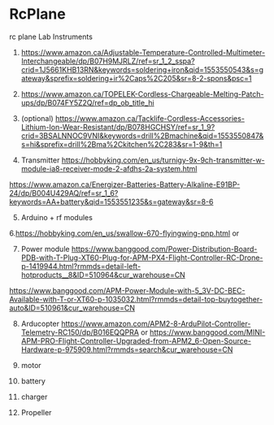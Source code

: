 # RcPlane
rc plane
Lab Instruments
1. https://www.amazon.ca/Adjustable-Temperature-Controlled-Multimeter-Interchangeable/dp/B07H9MJRLZ/ref=sr_1_2_sspa?crid=1J5661KHB13RN&keywords=soldering+iron&qid=1553550543&s=gateway&sprefix=soldering+ir%2Caps%2C205&sr=8-2-spons&psc=1


2. https://www.amazon.ca/TOPELEK-Cordless-Chargeable-Melting-Patch-ups/dp/B074FY5Z2Q/ref=dp_ob_title_hi

3. (optional) https://www.amazon.ca/Tacklife-Cordless-Accessories-Lithium-Ion-Wear-Resistant/dp/B078HGCHSY/ref=sr_1_9?crid=3BSALNNOC9VNI&keywords=drill%2Bmachine&qid=1553550847&s=hi&sprefix=drill%2Bma%2Ckitchen%2C283&sr=1-9&th=1

4. Transmitter 
https://hobbyking.com/en_us/turnigy-9x-9ch-transmitter-w-module-ia8-receiver-mode-2-afdhs-2a-system.html

https://www.amazon.ca/Energizer-Batteries-Battery-Alkaline-E91BP-24/dp/B004U429AQ/ref=sr_1_6?keywords=AA+battery&qid=1553551235&s=gateway&sr=8-6 

5. Arduino + rf modules

6.https://hobbyking.com/en_us/swallow-670-flyingwing-pnp.html 
or

7. Power module
https://www.banggood.com/Power-Distribution-Board-PDB-with-T-Plug-XT60-Plug-for-APM-PX4-Flight-Controller-RC-Drone-p-1419944.html?rmmds=detail-left-hotproducts__8&ID=510964&cur_warehouse=CN

https://www.banggood.com/APM-Power-Module-with-5_3V-DC-BEC-Available-with-T-or-XT60-p-1035032.html?rmmds=detail-top-buytogether-auto&ID=510961&cur_warehouse=CN

8. Arducopter
https://www.amazon.com/APM2-8-ArduPilot-Controller-Telemetry-RC150/dp/B016EQQPRA
or 
https://www.banggood.com/MINI-APM-PRO-Flight-Controller-Upgraded-from-APM2_6-Open-Source-Hardware-p-975909.html?rmmds=search&cur_warehouse=CN

9. motor

10. battery

11. charger

12. Propeller
